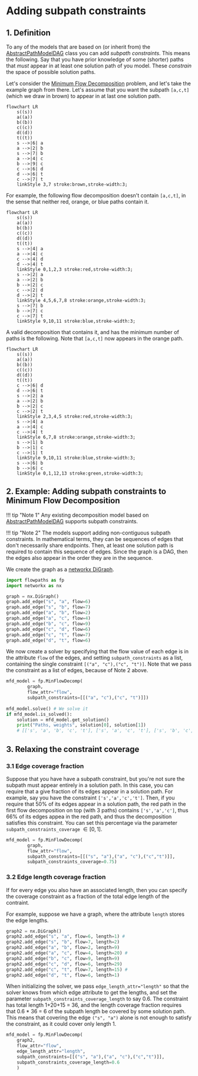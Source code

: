 # Adding subpath constraints

## 1. Definition

To any of the models that are based on (or inherit from) the [AbstractPathModelDAG](abstract-path-model.md) class you can add *subpath constraints*. This means the following. Say that you have prior knowledge of some (shorter) paths that *must* appear in at least one solution path of you model. These *constrain* the space of possible solution paths.

Let's consider the [Minimum Flow Decomposition](minimum-flow-decomposition.md) problem, and let's take the example graph from there. Let's assume that you want the subpath `[a,c,t]` (which we draw in brown) to appear in at last one solution path. 

``` mermaid
flowchart LR
    s((s))
    a((a))
    b((b))
    c((c))
    d((d))
    t((t))
    s -->|6| a
    a -->|2| b
    s -->|7| b
    a -->|4| c
    b -->|9| c
    c -->|6| d
    d -->|6| t
    c -->|7| t
    linkStyle 3,7 stroke:brown,stroke-width:3;
```

For example, the following flow decomposition doesn't contain `[a,c,t]`, in the sense that neither red, orange, or blue paths contain it.

``` mermaid
flowchart LR
    s((s))
    a((a))
    b((b))
    c((c))
    d((d))
    t((t))
    s -->|4| a
    a -->|4| c
    c -->|4| d
    d -->|4| t
    linkStyle 0,1,2,3 stroke:red,stroke-width:3;
    s -->|2| a
    a -->|2| b
    b -->|2| c
    c -->|2| d
    d -->|2| t
    linkStyle 4,5,6,7,8 stroke:orange,stroke-width:3;
    s -->|7| b
    b -->|7| c
    c -->|7| t
    linkStyle 9,10,11 stroke:blue,stroke-width:3;
```

A valid decomposition that contains it, and has the minimum number of paths is the following. Note that `[a,c,t]` now appears in the orange path.

``` mermaid
flowchart LR
    s((s))
    a((a))
    b((b))
    c((c))
    d((d))
    t((t))
    c -->|6| d
    d -->|6| t
    s -->|2| a
    a -->|2| b
    b -->|2| c
    c -->|2| t
    linkStyle 2,3,4,5 stroke:red,stroke-width:3;
    s -->|4| a
    a -->|4| c
    c -->|4| t
    linkStyle 6,7,8 stroke:orange,stroke-width:3;
    s -->|1| b
    b -->|1| c
    c -->|1| t
    linkStyle 9,10,11 stroke:blue,stroke-width:3;
    s -->|6| b
    b -->|6| c
    linkStyle 0,1,12,13 stroke:green,stroke-width:3;
```

## 2. Example: Adding subpath constraints to Minimum Flow Decomposition

!!! tip "Note 1"
    Any existing decomposition model based on [AbstractPathModelDAG](abstract-path-model.md) supports subpath constraints.

!!! tip "Note 2" 
    The models support adding non-contiguous subpath constraints. In mathematical terms, they can be sequences of edges that don't necessarily share endpoints. Then, at least one solution path is required to contain this sequence of edges. Since the graph is a DAG, then the edges also appear in the order they are in the sequence.


We create the graph as a [networkx DiGraph](https://networkx.org/documentation/stable/reference/classes/digraph.html).

``` python
import flowpaths as fp
import networkx as nx

graph = nx.DiGraph()
graph.add_edge("s", "a", flow=6)
graph.add_edge("s", "b", flow=7)
graph.add_edge("a", "b", flow=2)
graph.add_edge("a", "c", flow=4)
graph.add_edge("b", "c", flow=9)
graph.add_edge("c", "d", flow=6)
graph.add_edge("c", "t", flow=7)
graph.add_edge("d", "t", flow=6)
```

We now create a solver by specifying that the flow value of each edge is in the attribute `flow` of the edges, and setting `subpath_constraints` as a list, containing the single constraint `[("a", "c"),("c", "t")]`. Note that we pass the constraint as a list of edges, because of Note 2 above.

``` python
mfd_model = fp.MinFlowDecomp(
        graph, 
        flow_attr="flow", 
        subpath_constraints=[[("a", "c"),("c", "t")]])
        
mfd_model.solve() # We solve it
if mfd_model.is_solved():
    solution = mfd_model.get_solution()
    print("Paths, weights", solution[0], solution[1])
    # [['s', 'a', 'b', 'c', 't'], ['s', 'a', 'c', 't'], ['s', 'b', 'c', 't'], ['s', 'b', 'c', 'd', 't']] [2.0, 4.0, 1.0, 6.0]
```

## 3. Relaxing the constraint coverage

### 3.1 Edge coverage fraction

Suppose that you have have a subpath constraint, but you're not sure the subpath must appear entirely in a solution path. In this case, you can require that a give fraction of its edges appear in a solution path. For example, say you have the constraint `['s','a','c','t']`. Then, if you require that 50% of its edges appear in a solution path, the red path in the first flow decomposition on top (with 3 paths) contains `['s','a','c']`, thus 66% of its edges appea in the red path, and thus the decomposition satisfies this constraint. You can set this percentage via the parameter `subpath_constraints_coverage` $\in [0,1]$.

``` python
mfd_model = fp.MinFlowDecomp(
        graph, 
        flow_attr="flow", 
        subpath_constraints=[[("s", "a"),("a", "c"),("c","t")]], 
        subpath_constraints_coverage=0.75)
```

### 3.2 Edge length coverage fraction

If for every edge you also have an associated length, then you can specify the coverage constraint as a fraction of the total edge length of the contraint.

For example, suppose we have a graph, where the attribute `length` stores the edge lengths.

``` python
graph2 = nx.DiGraph()
graph2.add_edge("s", "a", flow=6, length=1) #
graph2.add_edge("s", "b", flow=7, length=2)
graph2.add_edge("a", "b", flow=2, length=9)
graph2.add_edge("a", "c", flow=4, length=20) #
graph2.add_edge("b", "c", flow=9, length=9)
graph2.add_edge("c", "d", flow=6, length=29)
graph2.add_edge("c", "t", flow=7, length=15) #
graph2.add_edge("d", "t", flow=6, length=1)
```

When initializing the solver, we pass `edge_length_attr="length"` so that the solver knows from which edge attribute to get the lengths, and set the parameter `subpath_constraints_coverage_length` to say 0.6. The constraint has total length 1+20+15 = 36, and the length coverage fraction requires that 0.6 * 36 = 6 of the subpath length be covered by some solution path. This means that covering the edge `("s", "a")` alone is not enough to satisfy the constraint, as it could cover only length 1.

``` python
mfd_model = fp.MinFlowDecomp(
    graph2, 
    flow_attr="flow", 
    edge_length_attr="length", 
    subpath_constraints=[[("s", "a"),("a", "c"),("c","t")]], 
    subpath_constraints_coverage_length=0.6
    )
```